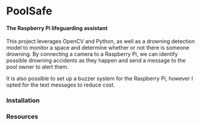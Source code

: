 # PoolSafe
#### The Raspberry Pi lifeguarding assistant

This project leverages OpenCV and Python, as well as a drowning detection model to monitor a space and determine whether or not there is someone drowning.
By connecting a camera to a Raspberry Pi, we can identify possible drowning accidents as they happen and send a message to the pool owner to alert them.

It is also possible to set up a buzzer system for the Raspberry Pi, however I opted for the text messages to reduce cost.

### Installation

### Resources
